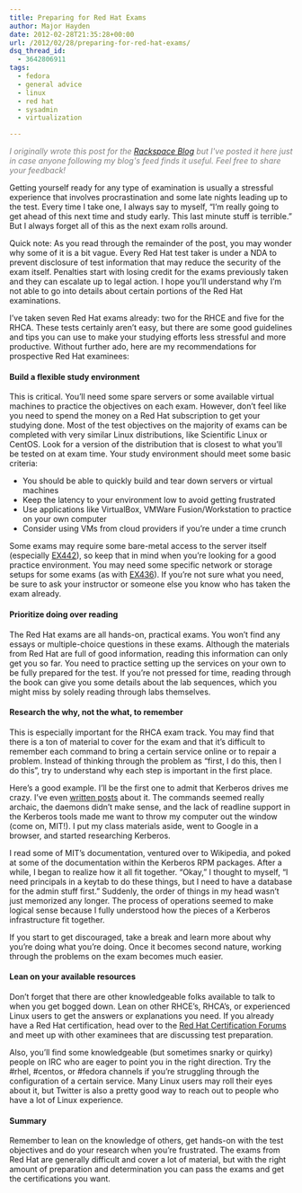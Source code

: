 ```yaml
---
title: Preparing for Red Hat Exams
author: Major Hayden
date: 2012-02-28T21:35:28+00:00
url: /2012/02/28/preparing-for-red-hat-exams/
dsq_thread_id:
  - 3642806911
tags:
  - fedora
  - general advice
  - linux
  - red hat
  - sysadmin
  - virtualization

---
```

<em style="color: grey;">I originally wrote this post for the <a href="http://www.rackspace.com/blog/preparing-for-red-hat-exams/">Rackspace Blog</a> but I've posted it here just in case anyone following my blog's feed finds it useful. Feel free to share your feedback!</em>

Getting yourself ready for any type of examination is usually a stressful experience that involves procrastination and some late nights leading up to the test. Every time I take one, I always say to myself, “I’m really going to get ahead of this next time and study early. This last minute stuff is terrible.” But I always forget all of this as the next exam rolls around.

Quick note: As you read through the remainder of the post, you may wonder why some of it is a bit vague. Every Red Hat test taker is under a NDA to prevent disclosure of test information that may reduce the security of the exam itself. Penalties start with losing credit for the exams previously taken and they can escalate up to legal action. I hope you’ll understand why I’m not able to go into details about certain portions of the Red Hat examinations.

I’ve taken seven Red Hat exams already: two for the RHCE and five for the RHCA. These tests certainly aren’t easy, but there are some good guidelines and tips you can use to make your studying efforts less stressful and more productive. Without further ado, here are my recommendations for prospective Red Hat examinees:

#### Build a flexible study environment

This is critical. You’ll need some spare servers or some available virtual machines to practice the objectives on each exam. However, don’t feel like you need to spend the money on a Red Hat subscription to get your studying done. Most of the test objectives on the majority of exams can be completed with very similar Linux distributions, like Scientific Linux or CentOS. Look for a version of the distribution that is closest to what you’ll be tested on at exam time. Your study environment should meet some basic criteria:

  * You should be able to quickly build and tear down servers or virtual machines
  * Keep the latency to your environment low to avoid getting frustrated
  * Use applications like VirtualBox, VMWare Fusion/Workstation to practice on your own computer
  * Consider using VMs from cloud providers if you’re under a time crunch

Some exams may require some bare-metal access to the server itself (especially [EX442][1]), so keep that in mind when you’re looking for a good practice environment. You may need some specific network or storage setups for some exams (as with [EX436][2]). If you’re not sure what you need, be sure to ask your instructor or someone else you know who has taken the exam already.

#### Prioritize doing over reading

The Red Hat exams are all hands-on, practical exams. You won’t find any essays or multiple-choice questions in these exams. Although the materials from Red Hat are full of good information, reading this information can only get you so far. You need to practice setting up the services on your own to be fully prepared for the test. If you’re not pressed for time, reading through the book can give you some details about the lab sequences, which you might miss by solely reading through labs themselves.

#### Research the why, not the what, to remember

This is especially important for the RHCA exam track. You may find that there is a ton of material to cover for the exam and that it’s difficult to remember each command to bring a certain service online or to repair a problem. Instead of thinking through the problem as “first, I do this, then I do this”, try to understand why each step is important in the first place.

Here’s a good example. I’ll be the first one to admit that Kerberos drives me crazy. I’ve even [written posts][3] about it. The commands seemed really archaic, the daemons didn’t make sense, and the lack of readline support in the Kerberos tools made me want to throw my computer out the window (come on, MIT!). I put my class materials aside, went to Google in a browser, and started researching Kerberos.

I read some of MIT’s documentation, ventured over to Wikipedia, and poked at some of the documentation within the Kerberos RPM packages. After a while, I began to realize how it all fit together. “Okay,” I thought to myself, “I need principals in a keytab to do these things, but I need to have a database for the admin stuff first.” Suddenly, the order of things in my head wasn’t just memorized any longer. The process of operations seemed to make logical sense because I fully understood how the pieces of a Kerberos infrastructure fit together.

If you start to get discouraged, take a break and learn more about why you’re doing what you’re doing. Once it becomes second nature, working through the problems on the exam becomes much easier.

#### Lean on your available resources

Don’t forget that there are other knowledgeable folks available to talk to when you get bogged down. Lean on other RHCE’s, RHCA’s, or experienced Linux users to get the answers or explanations you need. If you already have a Red Hat certification, head over to the [Red Hat Certification Forums][4] and meet up with other examinees that are discussing test preparation.

Also, you’ll find some knowledgeable (but sometimes snarky or quirky) people on IRC who are eager to point you in the right direction. Try the #rhel, #centos, or #fedora channels if you’re struggling through the configuration of a certain service. Many Linux users may roll their eyes about it, but Twitter is also a pretty good way to reach out to people who have a lot of Linux experience.

#### Summary

Remember to lean on the knowledge of others, get hands-on with the test objectives and do your research when you’re frustrated. The exams from Red Hat are generally difficult and cover a lot of material, but with the right amount of preparation and determination you can pass the exams and get the certifications you want.

 [1]: https://www.redhat.com/courses/ex442_red_hat_enterprise_system_monitoring_and_performance_tuning_expertise_exam/
 [2]: https://www.redhat.com/courses/ex436_red_hat_enterprise_clustering_and_storage_management_expertise_exam/
 [3]: http://rackerhacker.com/2012/02/02/kerberos-for-haters/
 [4]: https://certforums.redhat.com/login.php

